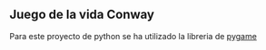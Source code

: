 ## Juego de la vida Conway

Para este proyecto de python se ha utilizado la libreria de [pygame](https://www.pygame.org/)
